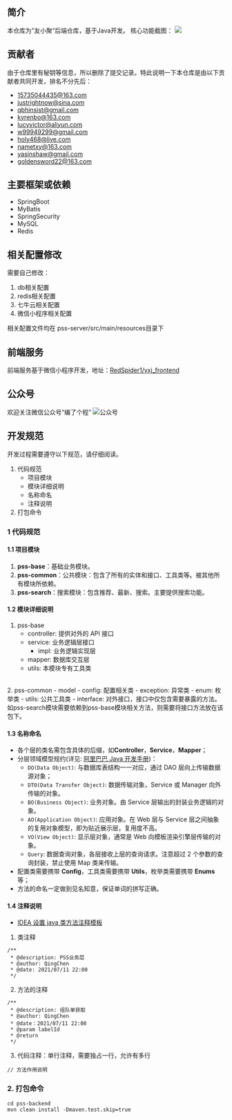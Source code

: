 ## 简介
本仓库为”友小聚“后端仓库，基于Java开发。
核心功能截图：
![](https://file.yasinshaw.com/202203/13/1E1A3F8B054B.jpg)

## 贡献者
由于仓库里有秘钥等信息，所以删除了提交记录。特此说明一下本仓库是由以下贡献者共同开发，排名不分先后：

- 15735044435@163.com
- justrightnow@sina.com
- qbhinsist@gmail.com
- kyrenbo@163.com
- lucyvictor@aliyun.com
- w99949299@gmail.com
- holy468@live.com
- nametxy@163.com
- yasinshaw@gmail.com
- goldensword22@163.com

## 主要框架或依赖
- SpringBoot
- MyBatis
- SpringSecurity
- MySQL
- Redis

## 相关配置修改
需要自己修改：
1. db相关配置
2. redis相关配置
3. 七牛云相关配置
4. 微信小程序相关配置

相关配置文件均在 pss-server/src/main/resources目录下

## 前端服务
前端服务基于微信小程序开发，地址：[RedSpider1/yxj_frontend](https://github.com/RedSpider1/yxj_frontkend)

## 公众号

欢迎关注微信公众号“编了个程”
![公众号](https://file.yasinshaw.com/202004/20/E432D8F2EA04.jpg)

## 开发规范
开发过程需要遵守以下规范，请仔细阅读。
<br/>
1. 代码规范
    - 项目模块
    - 模块详细说明
    - 名称命名
    - 注释说明
2. 打包命令

### 1 代码规范
#### 1.1 项目模块
1. **pss-base**：基础业务模块。
2. **pss-common**：公共模块：包含了所有的实体和接口、工具类等。被其他所有模块所依赖。
3. **pss-search**：搜索模块：包含推荐、最新、搜索。主要提供搜索功能。

#### 1.2 模块详细说明
1. pss-base
    - controller: 提供对外的 API 接口
    - service: 业务逻辑层接口
        - impl: 业务逻辑实现层
    - mapper: 数据库交互层
    - utils: 本模块专有工具类

<br/>
2. pss-common
- model
    - config: 配置相关类
    - exception: 异常类
    - enum: 枚举类
- utils: 公共工具类
- interface: 对外接口，接口中仅包含需要暴露的方法。如pss-search模块需要依赖到pss-base模块相关方法，则需要将接口方法放在该包下。

#### 1.3 名称命名
- 各个层的类名需包含具体的后缀，如**Controller**，**Service**，**Mapper**；
- 分层领域模型规约(详见: [阿里巴巴 Java 开发手册](https://kangroo.gitee.io/ajcg/#/app-layer))：
    - `DO(Data Object)`: 与数据库表结构一一对应，通过 DAO 层向上传输数据源对象；
    - `DTO(Data Transfer Object)`: 数据传输对象，Service 或 Manager 向外传输的对象。
    - `BO(Business Object)`: 业务对象。由 Service 层输出的封装业务逻辑的对象。
    - `AO(Application Object)`: 应用对象。在 Web 层与 Service 层之间抽象的复用对象模型，即为贴近展示层，复用度不高。
    - `VO(View Object)`: 显示层对象，通常是 Web 向模板渲染引擎层传输的对象。
    - `Query`: 数据查询对象，各层接收上层的查询请求。注意超过 2 个参数的查询封装，禁止使用 Map 类来传输。
- 配置类需要携带 **Config**，工具类需要携带 **Utils**，枚举类需要携带 **Enums** 等；
- 方法的命名一定做到见名知意，保证单词的拼写正确。

#### 1.4 注释说明
- [IDEA 设置 java 类方法注释模板](https://blog.csdn.net/u012946310/article/details/93495712)
1. 类注释
```
/**
 * @description: PSS业务层
 * @author: QingChen
 * @date: 2021/07/11 22:00
 */
```
2. 方法的注释
```
/**
 * @description: 组队单获取
 * @author: QingChen
 * @date：2021/07/11 22:00
 * @param labelId
 * @return 
 */
```

3. 代码注释：单行注释，需要独占一行，允许有多行
```
// 方法作用说明
```

### 2. 打包命令
```
cd pss-backend
mvn clean install -Dmaven.test.skip=true

```
